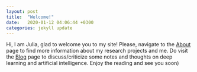 ```yaml
---
layout: post
title:  "Welcome!"
date:   2020-01-12 04:06:44 +0300
categories: jekyll update
---
```

Hi, I am Julia, glad to welcome you to my site! Please, navigate to the [About](/about/) page to find more information about my research projects and me. Do visit the [Blog](/) page to discuss/criticize some notes and thoughts on deep learning and artificial intelligence. Enjoy the reading and see you soon)